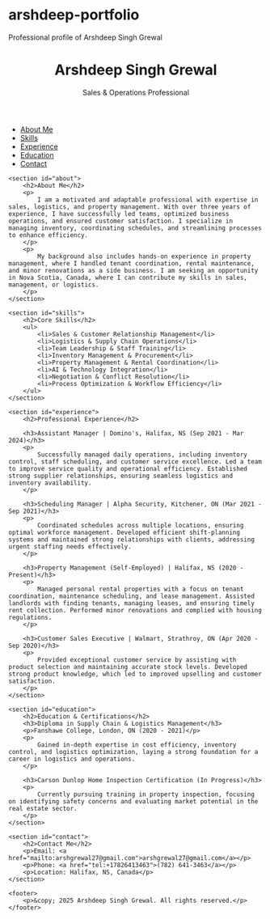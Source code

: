 # arshdeep-portfolio
Professional profile of Arshdeep Singh Grewal 
<!DOCTYPE html>
<html lang="en">
<head>
    <meta charset="UTF-8">
    <meta name="viewport" content="width=device-width, initial-scale=1.0">
    <title>Arshdeep Singh Grewal</title>
    <link rel="stylesheet" href="styles.css">
</head>
<body>
    <header>
        <h1>Arshdeep Singh Grewal</h1>
        <p>Sales & Operations Professional</p>
    </header>
    <nav>
        <ul>
            <li><a href="#about">About Me</a></li>
            <li><a href="#skills">Skills</a></li>
            <li><a href="#experience">Experience</a></li>
            <li><a href="#education">Education</a></li>
            <li><a href="#contact">Contact</a></li>
        </ul>
    </nav>

    <section id="about">
        <h2>About Me</h2>
        <p>
            I am a motivated and adaptable professional with expertise in sales, logistics, and property management. With over three years of experience, I have successfully led teams, optimized business operations, and ensured customer satisfaction. I specialize in managing inventory, coordinating schedules, and streamlining processes to enhance efficiency.
        </p>
        <p>
            My background also includes hands-on experience in property management, where I handled tenant coordination, rental maintenance, and minor renovations as a side business. I am seeking an opportunity in Nova Scotia, Canada, where I can contribute my skills in sales, management, or logistics.
        </p>
    </section>

    <section id="skills">
        <h2>Core Skills</h2>
        <ul>
            <li>Sales & Customer Relationship Management</li>
            <li>Logistics & Supply Chain Operations</li>
            <li>Team Leadership & Staff Training</li>
            <li>Inventory Management & Procurement</li>
            <li>Property Management & Rental Coordination</li>
            <li>AI & Technology Integration</li>
            <li>Negotiation & Conflict Resolution</li>
            <li>Process Optimization & Workflow Efficiency</li>
        </ul>
    </section>

    <section id="experience">
        <h2>Professional Experience</h2>
        
        <h3>Assistant Manager | Domino's, Halifax, NS (Sep 2021 - Mar 2024)</h3>
        <p>
            Successfully managed daily operations, including inventory control, staff scheduling, and customer service excellence. Led a team to improve service quality and operational efficiency. Established strong supplier relationships, ensuring seamless logistics and inventory availability.
        </p>
        
        <h3>Scheduling Manager | Alpha Security, Kitchener, ON (Mar 2021 - Sep 2021)</h3>
        <p>
            Coordinated schedules across multiple locations, ensuring optimal workforce management. Developed efficient shift-planning systems and maintained strong relationships with clients, addressing urgent staffing needs effectively.
        </p>

        <h3>Property Management (Self-Employed) | Halifax, NS (2020 - Present)</h3>
        <p>
            Managed personal rental properties with a focus on tenant coordination, maintenance scheduling, and lease management. Assisted landlords with finding tenants, managing leases, and ensuring timely rent collection. Performed minor renovations and complied with housing regulations.
        </p>

        <h3>Customer Sales Executive | Walmart, Strathroy, ON (Apr 2020 - Sep 2020)</h3>
        <p>
            Provided exceptional customer service by assisting with product selection and maintaining accurate stock levels. Developed strong product knowledge, which led to improved upselling and customer satisfaction.
        </p>
    </section>

    <section id="education">
        <h2>Education & Certifications</h2>
        <h3>Diploma in Supply Chain & Logistics Management</h3>
        <p>Fanshawe College, London, ON (2020 - 2021)</p>
        <p>
            Gained in-depth expertise in cost efficiency, inventory control, and logistics optimization, laying a strong foundation for a career in logistics and operations.
        </p>

        <h3>Carson Dunlop Home Inspection Certification (In Progress)</h3>
        <p>
            Currently pursuing training in property inspection, focusing on identifying safety concerns and evaluating market potential in the real estate sector.
        </p>
    </section>

    <section id="contact">
        <h2>Contact Me</h2>
        <p>Email: <a href="mailto:arshgrewal27@gmail.com">arshgrewal27@gmail.com</a></p>
        <p>Phone: <a href="tel:+17826413463">(782) 641-3463</a></p>
        <p>Location: Halifax, NS, Canada</p>
    </section>

    <footer>
        <p>&copy; 2025 Arshdeep Singh Grewal. All rights reserved.</p>
    </footer>
</body>
</html>